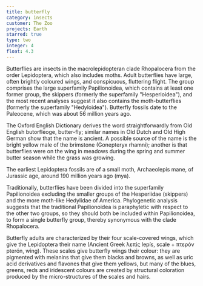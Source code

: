 ```yaml
---
title: butterfly
category: insects
customer: The Zoo
projects: Earth
starred: true
type: two
integer: 4
float: 4.3
---
```


Butterflies are insects in the macrolepidopteran clade Rhopalocera from the
order Lepidoptera, which also includes moths. Adult butterflies have large,
often brightly coloured wings, and conspicuous, fluttering flight. The group
comprises the large superfamily Papilionoidea, which contains at least one
former group, the skippers (formerly the superfamily "Hesperioidea"), and the
most recent analyses suggest it also contains the moth-butterflies (formerly
the superfamily "Hedyloidea"). Butterfly fossils date to the Paleocene, which
was about 56 million years ago.

The Oxford English Dictionary derives the word straightforwardly from Old
English butorflēoge, butter-fly; similar names in Old Dutch and Old High German
show that the name is ancient. A possible source of the name is the bright
yellow male of the brimstone (Gonepteryx rhamni); another is that butterflies
were on the wing in meadows during the spring and summer butter season while
the grass was growing.

The earliest Lepidoptera fossils are of a small moth, Archaeolepis mane, of
Jurassic age, around 190 million years ago (mya).

Traditionally, butterflies have been divided into the superfamily Papilionoidea
excluding the smaller groups of the Hesperiidae (skippers) and the more
moth-like Hedylidae of America. Phylogenetic analysis suggests that the
traditional Papilionoidea is paraphyletic with respect to the other two groups,
so they should both be included within Papilionoidea, to form a single
butterfly group, thereby synonymous with the clade Rhopalocera.

Butterfly adults are characterized by their four scale-covered wings, which
give the Lepidoptera their name (Ancient Greek λεπίς lepís, scale + πτερόν
pterón, wing). These scales give butterfly wings their colour: they are
pigmented with melanins that give them blacks and browns, as well as uric acid
derivatives and flavones that give them yellows, but many of the blues, greens,
reds and iridescent colours are created by structural coloration produced by
the micro-structures of the scales and hairs.
